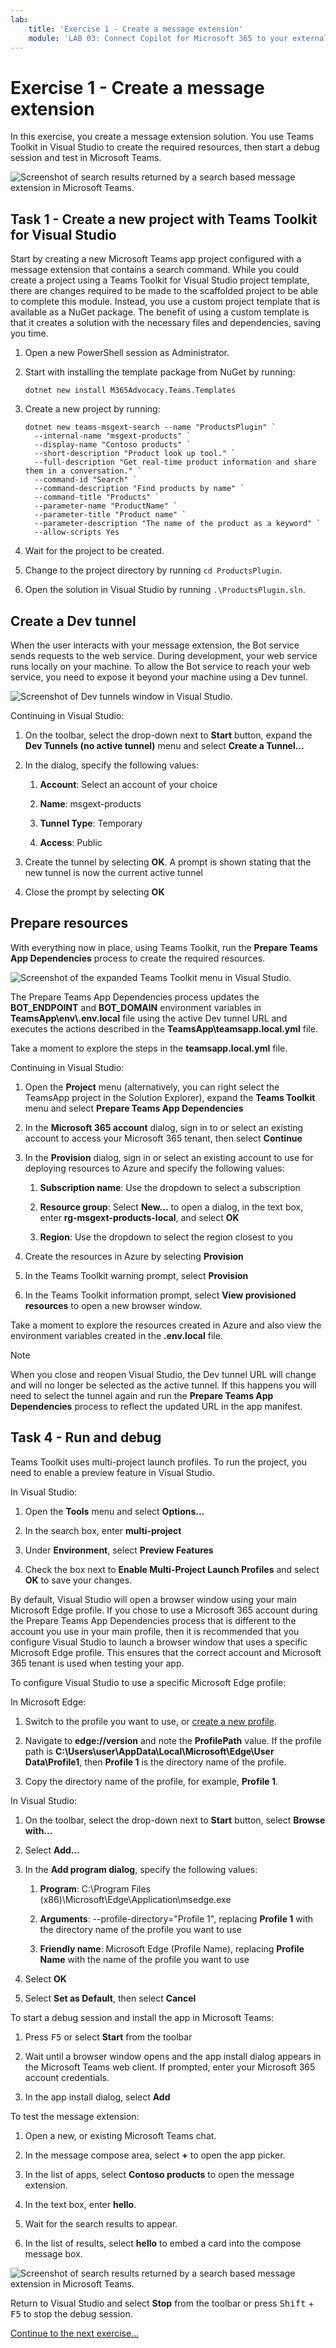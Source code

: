```yaml
---
lab:
    title: 'Exercise 1 - Create a message extension'
    module: 'LAB 03: Connect Copilot for Microsoft 365 to your external data in real-time with message extension plugins built with .NET and Visual Studio'
---
```


# Exercise 1 - Create a message extension

In this exercise, you create a message extension solution. You use Teams Toolkit in Visual Studio to create the required resources, then start a debug session and test in Microsoft Teams.

![Screenshot of search results returned by a search based message extension in Microsoft Teams.](../media/1-search-results.png)

## Task 1 - Create a new project with Teams Toolkit for Visual Studio

Start by creating a new Microsoft Teams app project configured with a message extension that contains a search command. While you could create a project using a Teams Toolkit for Visual Studio project template, there are changes required to be made to the scaffolded project to be able to complete this module. Instead, you use a custom project template that is available as a NuGet package. The benefit of using a custom template is that it creates a solution with the necessary files and dependencies, saving you time.

1. Open a new PowerShell session as Administrator.

1. Start with installing the template package from NuGet by running:

    ```pwsh
    dotnet new install M365Advocacy.Teams.Templates
    ```

1. Create a new project by running:

    ```pwsh
    dotnet new teams-msgext-search --name "ProductsPlugin" `
      --internal-name "msgext-products" `
      --display-name "Contoso products" `
      --short-description "Product look up tool." `
      --full-description "Get real-time product information and share them in a conversation." `
      --command-id "Search" `
      --command-description "Find products by name" `
      --command-title "Products" `
      --parameter-name "ProductName" `
      --parameter-title "Product name" `
      --parameter-description "The name of the product as a keyword" `
      --allow-scripts Yes
    ```

1. Wait for the project to be created.

1. Change to the project directory by running `cd ProductsPlugin`.

1. Open the solution in Visual Studio by running `.\ProductsPlugin.sln`.

## Create a Dev tunnel

When the user interacts with your message extension, the Bot service sends requests to the web service. During development, your web service runs locally on your machine. To allow the Bot service to reach your web service, you need to expose it beyond your machine using a Dev tunnel.

![Screenshot of Dev tunnels window in Visual Studio.](../media/14-select-dev-tunnel.png)

Continuing in Visual Studio:

1. On the toolbar, select the drop-down next to **Start** button, expand the **Dev Tunnels (no active tunnel)** menu and select **Create a Tunnel…**

1. In the dialog, specify the following values:

    1. **Account**: Select an account of your choice

    1. **Name**: msgext-products

    1. **Tunnel Type**: Temporary

    1. **Access**: Public

1. Create the tunnel by selecting **OK**. A prompt is shown stating that the new tunnel is now the current active tunnel

1. Close the prompt by selecting **OK**

## Prepare resources

With everything now in place, using Teams Toolkit, run the **Prepare Teams App Dependencies** process to create the required resources.

![Screenshot of the expanded Teams Toolkit menu in Visual Studio.](../media/15-prepare-teams-app-dependencies.png)

The Prepare Teams App Dependencies process updates the **BOT_ENDPOINT** and **BOT_DOMAIN** environment variables in **TeamsApp\\env\\.env.local** file using the active Dev tunnel URL and executes the actions described in the **TeamsApp\\teamsapp.local.yml** file.

Take a moment to explore the steps in the **teamsapp.local.yml** file.

Continuing in Visual Studio:

1. Open the **Project** menu (alternatively, you can right select the TeamsApp project in the Solution Explorer), expand the **Teams Toolkit** menu and select **Prepare Teams App Dependencies**

1. In the **Microsoft 365 account** dialog, sign in to or select an existing account to access your Microsoft 365 tenant, then select **Continue**

1. In the **Provision** dialog, sign in or select an existing account to use for deploying resources to Azure and specify the following values:

      1. **Subscription name**: Use the dropdown to select a subscription

      1. **Resource group**: Select **New...** to open a dialog, in the text box, enter **rg-msgext-products-local**, and select **OK**

      1. **Region**: Use the dropdown to select the region closest to you

1. Create the resources in Azure by selecting **Provision**

1. In the Teams Toolkit warning prompt, select **Provision**

1. In the Teams Toolkit information prompt, select **View provisioned resources** to open a new browser window.

Take a moment to explore the resources created in Azure and also view the environment variables created in the **.env.local** file.

> [!NOTE]
> When you close and reopen Visual Studio, the Dev tunnel URL will change and will no longer be selected as the active tunnel. If this happens you will need to select the tunnel again and run the **Prepare Teams App Dependencies** process to reflect the updated URL in the app manifest.

## Task 4 - Run and debug

Teams Toolkit uses multi-project launch profiles. To run the project, you need to enable a preview feature in Visual Studio.

In Visual Studio:

1. Open the **Tools** menu and select **Options...**

1. In the search box, enter **multi-project**

1. Under **Environment**, select **Preview Features**

1. Check the box next to **Enable Multi-Project Launch Profiles** and select **OK** to save your changes.

By default, Visual Studio will open a browser window using your main Microsoft Edge profile. If you chose to use a Microsoft 365 account during the Prepare Teams App Dependencies process that is different to the account you use in your main profile, then it is recommended that you configure Visual Studio to launch a browser window that uses  a specific Microsoft Edge profile. This ensures that the correct account and Microsoft 365 tenant is used when testing your app.

To configure Visual Studio to use a specific Microsoft Edge profile:

In Microsoft Edge:

1. Switch to the profile you want to use, or [create a new profile](https://www.microsoft.com/edge/learning-centerhow-to-add-new-profiles).

1. Navigate to **edge://version** and note the **ProfilePath** value. If the profile path is **C:\Users\user\AppData\Local\Microsoft\Edge\User Data\Profile1**, then **Profile 1** is the directory name of the profile.

1. Copy the directory name of the profile, for example, **Profile 1**.

In Visual Studio:

1. On the toolbar, select the drop-down next to **Start** button, select **Browse with...**

1. Select **Add...**

1. In the **Add program dialog**, specify the following values:

    1. **Program**: C:\Program Files (x86)\Microsoft\Edge\Application\msedge.exe

    1. **Arguments**: --profile-directory="Profile 1", replacing **Profile 1** with the directory name of the profile you want to use

    1. **Friendly name**: Microsoft Edge (Profile Name), replacing **Profile Name** with the name of the profile you want to use

1. Select **OK**

1. Select **Set as Default**, then select **Cancel**

To start a debug session and install the app in Microsoft Teams:

1. Press <kbd>F5</kbd> or select **Start** from the toolbar

1. Wait until a browser window opens and the app install dialog appears in the Microsoft Teams web client. If prompted, enter your Microsoft 365 account credentials.

1. In the app install dialog, select **Add**

To test the message extension:

1. Open a new, or existing Microsoft Teams chat.

1. In the message compose area, select **+** to open the app picker.

1. In the list of apps, select **Contoso products** to open the message extension.

1. In the text box, enter **hello**.

1. Wait for the search results to appear.

1. In the list of results, select **hello** to embed a card into the compose message box.

![Screenshot of search results returned by a search based message extension in Microsoft Teams.](../media/1-search-results.png)

Return to Visual Studio and select **Stop** from the toolbar or press <kbd>Shift</kbd> + <kbd>F5</kbd> to stop the debug session.

[Continue to the next exercise...](./3-exercise-add-single-sign-on.md)